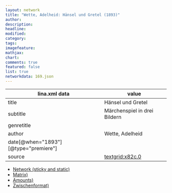 ```yaml
---
layout: network
title: "Wette, Adelheid: Hänsel und Gretel (1893)"
author:
description:
headline:
modified:
category:
tags:
imagefeature: 
mathjax: 
chart: 
comments: true
featured: false
list: true
networkdata: 169.json
---
```

lina.xml data  | value
------------- | -------------
title|Hänsel und Gretel
subtitle|Märchenspiel in drei Bildern
genretitle|
author|Wette, Adelheid
date[@when="1893"][@type="premiere"]|
source|[textgrid:x82c.0](https://textgridlab.org/1.0/tgcrud-public/rest/textgrid:x82c.0/data)



* [Network (sticky and static)](/linas/network169)
* [Matrix)](/linas/matrix169)
* [Amounts)](/linas/amount169)
* [Zwischenformat)](/linas/lina169 )
